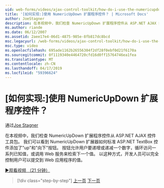 ```yaml
---
uid: web-forms/videos/ajax-control-toolkit/how-do-i-use-the-numericupdown-extender-control
title: '[如何实现:]使用 NumericUpDown 扩展程序控件？ | Microsoft Docs'
author: JoeStagner
description: 在本视频中，我们检查 NumericUpDown 扩展程序控件从 ASP.NET AJAX 控件工具包。 我们可以看到如何 NumericUpDown 扩展器添加向上和向下...
ms.author: riande
ms.date: 06/12/2007
ms.assetid: 2aee17e4-06d1-4875-985e-8fb817dc8bcd
msc.legacyurl: /web-forms/videos/ajax-control-toolkit/how-do-i-use-the-numericupdown-extender-control
msc.type: video
ms.openlocfilehash: 695ade1162b26556304f2df28f0ebf0d21f6170a
ms.sourcegitcommit: 0f1119340e4464720cfd16d0ff15764746ea1fea
ms.translationtype: MT
ms.contentlocale: zh-CN
ms.lasthandoff: 04/17/2019
ms.locfileid: "59396624"
---
```

# <a name="how-do-i-use-the-numericupdown-extender-control"></a>[如何实现:]使用 NumericUpDown 扩展程序控件？

通过[Joe Stagner](https://github.com/JoeStagner)

在本视频中，我们检查 NumericUpDown 扩展程序控件从 ASP.NET AJAX 控件工具包。 我们可以看到 NumericUpDown 扩展器如何标准 ASP.NET TextBox 控件添加了"up"和"向下"按钮。 按钮允许用户要递增或递减一个数字，循环访问一系列已知值，或调用 Web 服务来检索下一个值。 以这种方式，开发人员可以完全控制用户可以提交到 Web 应用程序的值。

[&#9654;观看视频 （21 分钟）](https://channel9.msdn.com/Blogs/ASP-NET-Site-Videos/how-do-i-use-the-numericupdown-extender-control)

> [!div class="step-by-step"]
> [上一页](how-do-i-use-the-pagingbulletedlist-extender-control.md)
> [下一页](how-do-i-use-the-aspnet-ajax-validatorcallout-extender.md)
